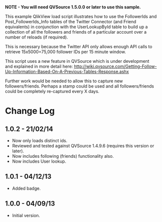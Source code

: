 **NOTE - You will need QVSource 1.5.0.0 or later to use this sample.**

This example QlikView load script illustrates how to use the FollowerIds and Post_FollowerIds_Info tables of the Twitter Connector (and Friend equivalents) in conjunction with the UserLookupById table to build up a collection of all the followers and friends of a particular account over a number of reloads (if required).

This is necessary because the Twitter API only allows enough API calls to retrieve 15x5000=75,000 follower IDs per 15 minute window.

This script uses a new feature in QVSource which is under development and explained in more detail here:
http://wiki.qvsource.com/Getting-Follow-Up-Information-Based-On-A-Previous-Tables-Response.ashx

Further work would be needed to allow this to capture new followers/friends. Perhaps a stamp could be used and all followers/friends could be completely re-captured every X days.

Change Log
==========

1.0.2 - 21/02/14
----------------
* Now only loads distinct ids.
* Reviewed and tested against QVSource 1.4.9.6 (requires this version or later).
* Now includes following (friends) functionality also.
* Now includes User lookup.

1.0.1 - 04/12/13
----------------
* Added badge.

1.0.0 - 04/09/13
----------------
* Initial version.